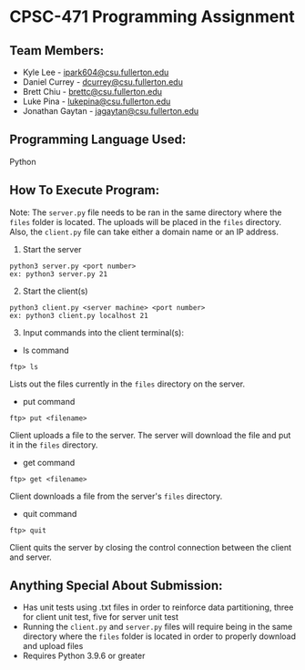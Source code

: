 # CPSC-471 Programming Assignment

## Team Members: 

- Kyle Lee - ipark604@csu.fullerton.edu
- Daniel Currey - dcurrey@csu.fullerton.edu
- Brett Chiu - brettc@csu.fullerton.edu
- Luke Pina - lukepina@csu.fullerton.edu
- Jonathan Gaytan - jagaytan@csu.fullerton.edu

## Programming Language Used:

Python

## How To Execute Program:

Note: The `server.py` file needs to be ran in the same directory where the `files` folder is located. The uploads will be placed in the `files` directory. Also, the `client.py` file can take either a domain name or an IP address.

1. Start the server

```
python3 server.py <port number>
ex: python3 server.py 21
```

2. Start the client(s)

```
python3 client.py <server machine> <port number>
ex: python3 client.py localhost 21
```

3. Input commands into the client terminal(s):

- ls command

```
ftp> ls
```

Lists out the files currently in the `files` directory on the server.

- put command

```
ftp> put <filename>
```

Client uploads a file to the server. The server will download the file and put it in the `files` directory.

- get command

```
ftp> get <filename>
```

Client downloads a file from the server's `files` directory.

- quit command

```
ftp> quit
```

Client quits the server by closing the control connection between the client and server.

## Anything Special About Submission:

- Has unit tests using .txt files in order to reinforce data partitioning, three for client unit test, five for server unit test
- Running the `client.py` and `server.py` files will require being in the same directory where the `files` folder is located in order to properly download and upload files
- Requires Python 3.9.6 or greater
